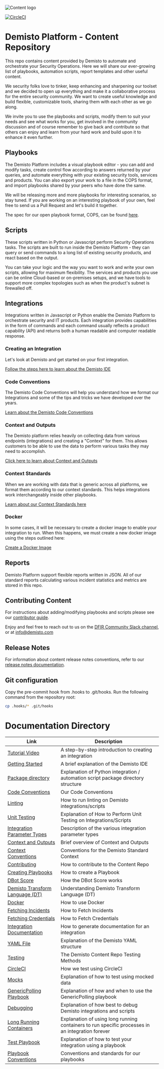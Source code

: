 ![Content logo](demisto_content_logo.png)

[![CircleCI](https://circleci.com/gh/demisto/content.svg?style=svg)](https://circleci.com/gh/demisto/content)

# Demisto Platform - Content Repository
This repo contains content provided by Demisto to automate and orchestrate your Security Operations. Here we will share our ever-growing list of playbooks, automation scripts, report templates and other useful content.

We security folks love to tinker, keep enhancing and sharpening our toolset and we decided to open up everything and make it a collaborative process for the entire security community. We want to create useful knowledge and build flexible, customizable tools, sharing them with each other as we go along.

We invite you to use the playbooks and scripts, modify them to suit your needs and see what works for you, get involved in the community discussion and of course remember to give back and contribute so that others can enjoy and learn from your hard work and build upon it to enhance it even further.


## Playbooks
The Demisto Platform includes a visual playbook editor - you can add and modify tasks, create control flow according to answers returned by your queries, and automate everything with your existing security tools, services and products. You can also export your work to a file in the COPS format, and import playbooks shared by your peers who have done the same.

We will be releasing more and more playbooks for interesting scenarios, so stay tuned. If you are working on an interesting playbook of your own, feel free to send us a Pull Request and let's build it together.

The spec for our open playbook format, COPS, can be found [here](https://github.com/demisto/COPS).

## Scripts
These scripts written in Python or Javascript perform Security Operations tasks.
The scripts are built to run inside the Demisto Platform - they can query or send commands to a long list of existing security products, and react based on the output.

You can take your logic and the way you want to work and write your own scripts, allowing for maximum flexibility.
The services and products you use can be online Cloud-based or on-premises setups, and we have tools to support more complex topologies such as when the product's subnet is firewalled off.

## Integrations
Integrations written in Javascript or Python enable the Demisto Platform to orchestrate security and IT products. Each integration provides capabilities in the form of commands and each command usually reflects a product capability (API) and returns both a human readable and computer readable response.

### Creating an Integration
Let's look at Demisto and get started on your first integration.

[Follow the steps here to learn about the Demisto IDE](https://github.com/demisto/content/blob/master/docs/getting_started)

### Code Conventions
The Demisto Code Conventions will help you understand how we format our Integrations and some of the tips and tricks we have developed over the years.

[Learn about the Demisto Code Conventions](https://github.com/demisto/content/blob/master/docs/code_conventions)
 
### Context and Outputs
The Demisto platform relies heavily on collecting data from various endpoints (integrations) and creating a "Context" for them. This allows customers to be able to use the data to perform various tasks they may need to accomplish.

[Click here to learn about Context and Outputs](https://github.com/demisto/content/blob/master/docs/context_and_ouputs)

### Context Standards
When we are working with data that is generic across all platforms, we format them according to our context standards. This helps integrations work interchangeably inside other playbooks.

[Learn about our Context Standards here](https://github.com/demisto/content/blob/master/docs/context_standards)

### Docker
In some cases, it will be necessary to create a docker image to enable your integration to run. When this happens, we must create a new docker image using the steps outlined here:

[Create a Docker Image](https://github.com/demisto/content/blob/master/docs/docker)
## Reports
Demisto Platform support flexible reports written in JSON. All of our standard reports calculating various incident statistics and metrics are stored in this repo.

## Contributing Content
For instructions about adding/modifying playbooks and scripts please see our [contributor guide](https://github.com/demisto/content/blob/master/CONTRIBUTING.md).

Enjoy and feel free to reach out to us on the [DFIR Community Slack channel](https://www.demisto.com/community/), or at [info@demisto.com](mailto:info@demisto.com)

## Release Notes
For information about content release notes conventions, refer to our [release notes documentation](https://github.com/demisto/content/blob/master/docs/release_notes).

## Git configuration
Copy the pre-commit hook from .hooks to .git/hooks. Run the following command from the repository root:

```sh
cp .hooks/* .git/hooks
```


# Documentation Directory

| Link | Description |
| --- | ---|
| [Tutorial Video](https://github.com/demisto/content/blob/master/docs/tutorial-video) | A step-by-step introduction to creating an integration |
| [Getting Started](https://github.com/demisto/content/blob/master/docs/getting_started) | A brief explanation of the Demisto IDE |
| [Package directory](https://github.com/demisto/content/blob/master/docs/package_directory_structure) | Explanation of Python integration / automation script package directory structure |
| [Code Conventions](https://github.com/demisto/content/blob/master/docs/code_conventions) | Our Code Conventions |
| [Linting](https://github.com/demisto/content/blob/master/docs/linting) | How to run linting on Demisto integrations/scripts |
| [Unit Testing](https://github.com/demisto/content/blob/master/docs/tests/unit-testing) | Explanation of How to Perform Unit Testing on Integrations/Scripts |
| [Integration Parameter Types](https://github.com/demisto/content/blob/master/docs/parameter_types) | Description of the various integration parameter types |
| [Context and Outputs](https://github.com/demisto/content/blob/master/docs/context_and_ouputs) | Brief overview of Context and Outputs |
| [Context Conventions](https://github.com/demisto/content/blob/master/docs/context_standards) | Conventions for the Demisto Standard Context |
| [Contributing](https://github.com/demisto/content/blob/master/CONTRIBUTING.md) | How to contribute to the Content Repo |
| [Creating Playbooks](https://github.com/demisto/content/blob/master/docs/creating_playbooks) | How to create a Playbook |
| [DBot Score](https://github.com/demisto/content/blob/master/docs/dbot) | How the DBot Score works |
| [Demisto Transform Language (DT)](https://github.com/demisto/content/blob/master/docs/DT) | Understanding Demisto Transform Language (DT) |
| [Docker](https://github.com/demisto/content/blob/master/docs/docker) | How to use Docker |
| [Fetching Incidents](https://github.com/demisto/content/blob/master/docs/fetching_incidents) | How to Fetch Incidents |
| [Fetching Credentials](https://github.com/demisto/content/blob/master/docs/fetching_credentials) | How to Fetch Credentials |
| [Integration Documentation](https://github.com/demisto/content/blob/master/docs/integration_documentation) | How to generate documentation for an integration |
| [YAML File](https://github.com/demisto/content/blob/master/docs/yaml-file-integration) | Explanation of the Demisto YAML structure |
| [Testing](https://github.com/demisto/content/blob/master/docs/tests) | The Demisto Content Repo Testing Methods |
| [CircleCI](https://github.com/demisto/content/blob/master/docs/tests/circleci) | How we test using CircleCI |
| [Mocks](https://github.com/demisto/content/blob/master/docs/tests/mocks) | Explanation of how to test using mocked data |
| [GenericPolling Playbook](https://github.com/demisto/content/blob/master/docs/tests/genericpolling) | Explanation of how and when to use the GenericPolling playbook |
|[Debugging](https://github.com/demisto/content/blob/master/docs/Debugging)| Explanation of how best to debug Demisto integrations and scripts|
|[Long Running Containers](https://github.com/demisto/content/blob/Internal-public/docs/long_running_containers)|Explanation of using long running containers to run specific processes in an integration forever
|[Test Playbook](https://github.com/demisto/content/blob/master/docs/test_playbook)| Explanation of how to test your integration using a playbook
|[Playbook Conventions](https://github.com/demisto/content/blob/master/docs/playbook_conventions)|Conventions and standards for our playbooks
